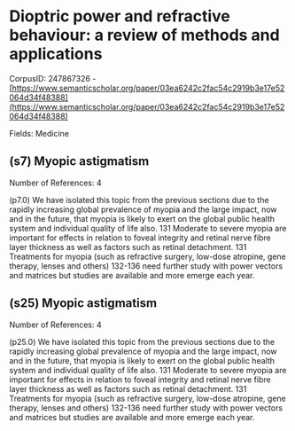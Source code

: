 # Dioptric power and refractive behaviour: a review of methods and applications

CorpusID: 247867326 - [https://www.semanticscholar.org/paper/03ea6242c2fac54c2919b3e17e52064d34f48388](https://www.semanticscholar.org/paper/03ea6242c2fac54c2919b3e17e52064d34f48388)

Fields: Medicine

## (s7) Myopic astigmatism
Number of References: 4

(p7.0) We have isolated this topic from the previous sections due to the rapidly increasing global prevalence of myopia and the large impact, now and in the future, that myopia is likely to exert on the global public health system and individual quality of life also. 131 Moderate to severe myopia are important for effects in relation to foveal integrity and retinal nerve fibre layer thickness as well as factors such as retinal detachment. 131 Treatments for myopia (such as refractive surgery, low-dose atropine, gene therapy, lenses and others) 132-136 need further study with power vectors and matrices but studies are available and more emerge each year.
## (s25) Myopic astigmatism
Number of References: 4

(p25.0) We have isolated this topic from the previous sections due to the rapidly increasing global prevalence of myopia and the large impact, now and in the future, that myopia is likely to exert on the global public health system and individual quality of life also. 131 Moderate to severe myopia are important for effects in relation to foveal integrity and retinal nerve fibre layer thickness as well as factors such as retinal detachment. 131 Treatments for myopia (such as refractive surgery, low-dose atropine, gene therapy, lenses and others) 132-136 need further study with power vectors and matrices but studies are available and more emerge each year.

